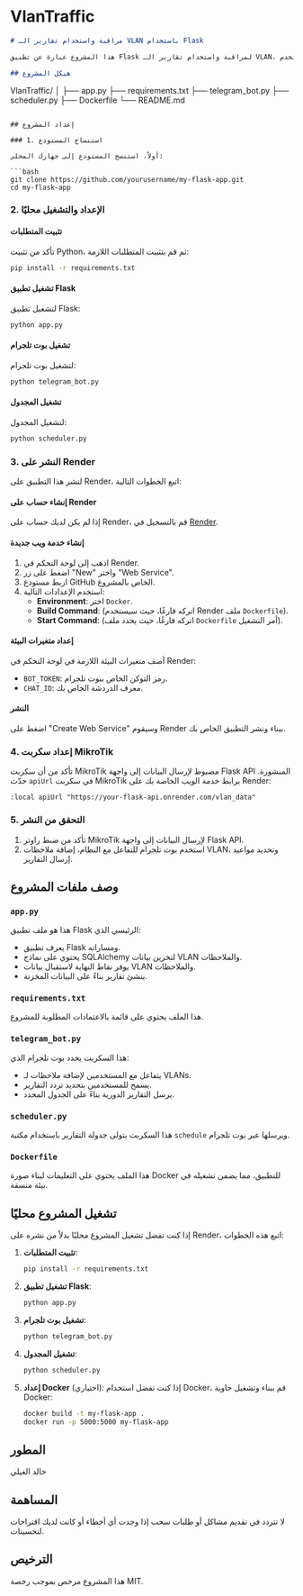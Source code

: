 # VlanTraffic


```markdown
# مراقبة واستخدام تقارير الـ VLAN باستخدام Flask

هذا المشروع عبارة عن تطبيق Flask لمراقبة واستخدام تقارير الـ VLAN، مع بوت تلجرام للتفاعل مع المستخدم.

## هيكل المشروع

```
VlanTraffic/
│
├── app.py
├── requirements.txt
├── telegram_bot.py
├── scheduler.py
├── Dockerfile
└── README.md
```

## إعداد المشروع

### 1. استنساخ المستودع

أولاً، استنسخ المستودع إلى جهازك المحلي:

```bash
git clone https://github.com/yourusername/my-flask-app.git
cd my-flask-app
```

### 2. الإعداد والتشغيل محليًا

#### تثبيت المتطلبات

تأكد من تثبيت Python، ثم قم بتثبيت المتطلبات اللازمة:

```bash
pip install -r requirements.txt
```

#### تشغيل تطبيق Flask

لتشغيل تطبيق Flask:

```bash
python app.py
```

#### تشغيل بوت تلجرام

لتشغيل بوت تلجرام:

```bash
python telegram_bot.py
```

#### تشغيل المجدول

لتشغيل المجدول:

```bash
python scheduler.py
```

### 3. النشر على Render

لنشر هذا التطبيق على Render، اتبع الخطوات التالية:

#### إنشاء حساب على Render

إذا لم يكن لديك حساب على Render، قم بالتسجيل في [Render](https://render.com/).

#### إنشاء خدمة ويب جديدة

1. اذهب إلى لوحة التحكم في Render.
2. اضغط على زر "New" واختر "Web Service".
3. اربط مستودع GitHub الخاص بالمشروع.
4. استخدم الإعدادات التالية:
   - **Environment**: اختر `Docker`.
   - **Build Command**: (اتركه فارغًا، حيث سيستخدم Render ملف `Dockerfile`).
   - **Start Command**: (اتركه فارغًا، حيث يحدد ملف `Dockerfile` أمر التشغيل).

#### إعداد متغيرات البيئة

أضف متغيرات البيئة اللازمة في لوحة التحكم في Render:
- `BOT_TOKEN`: رمز التوكن الخاص ببوت تلجرام.
- `CHAT_ID`: معرف الدردشة الخاص بك.

#### النشر

اضغط على "Create Web Service" وسيقوم Render ببناء ونشر التطبيق الخاص بك.

### 4. إعداد سكربت MikroTik

تأكد من أن سكربت MikroTik مضبوط لإرسال البيانات إلى واجهة Flask API المنشورة. حدّث `apiUrl` في سكربت MikroTik برابط خدمة الويب الخاصة بك على Render:

```rsc
:local apiUrl "https://your-flask-api.onrender.com/vlan_data"
```

### 5. التحقق من النشر

1. تأكد من ضبط راوتر MikroTik لإرسال البيانات إلى واجهة Flask API.
2. استخدم بوت تلجرام للتفاعل مع النظام، إضافة ملاحظات VLAN، وتحديد مواعيد إرسال التقارير.

## وصف ملفات المشروع

### `app.py`

هذا هو ملف تطبيق Flask الرئيسي الذي:
- يعرف تطبيق Flask ومساراته.
- يحتوي على نماذج SQLAlchemy لتخزين بيانات VLAN والملاحظات.
- يوفر نقاط النهاية لاستقبال بيانات VLAN والملاحظات.
- ينشئ تقارير بناءً على البيانات المخزنة.

### `requirements.txt`

هذا الملف يحتوي على قائمة بالاعتمادات المطلوبة للمشروع.

### `telegram_bot.py`

هذا السكربت يحدد بوت تلجرام الذي:
- يتفاعل مع المستخدمين لإضافة ملاحظات لـ VLANs.
- يسمح للمستخدمين بتحديد تردد التقارير.
- يرسل التقارير الدورية بناءً على الجدول المحدد.

### `scheduler.py`

هذا السكربت يتولى جدولة التقارير باستخدام مكتبة `schedule` ويرسلها عبر بوت تلجرام.

### `Dockerfile`

هذا الملف يحتوي على التعليمات لبناء صورة Docker للتطبيق، مما يضمن تشغيله في بيئة متسقة.

## تشغيل المشروع محليًا

إذا كنت تفضل تشغيل المشروع محليًا بدلاً من نشره على Render، اتبع هذه الخطوات:

1. **تثبيت المتطلبات**:
   ```bash
   pip install -r requirements.txt
   ```

2. **تشغيل تطبيق Flask**:
   ```bash
   python app.py
   ```

3. **تشغيل بوت تلجرام**:
   ```bash
   python telegram_bot.py
   ```

4. **تشغيل المجدول**:
   ```bash
   python scheduler.py
   ```

5. **إعداد Docker** (اختياري):
   إذا كنت تفضل استخدام Docker، قم ببناء وتشغيل حاوية Docker:
   ```bash
   docker build -t my-flask-app .
   docker run -p 5000:5000 my-flask-app
   ```

## المطور

خالد الغيلي


## المساهمة

لا تتردد في تقديم مشاكل أو طلبات سحب إذا وجدت أي أخطاء أو كانت لديك اقتراحات لتحسينات.

## الترخيص

هذا المشروع مرخص بموجب رخصة MIT.
```

